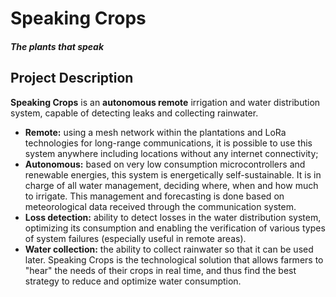 # Speaking Crops
##### The plants that speak

## Project Description
**Speaking Crops** is an **autonomous remote** irrigation and water distribution system, capable of detecting leaks and collecting rainwater.
  - **Remote:** using a mesh network within the plantations and LoRa technologies for long-range communications, it is possible to use this system anywhere including locations without any internet connectivity;
  - **Autonomous:** based on very low consumption microcontrollers and renewable energies, this system is energetically self-sustainable. It is in charge of all water management, deciding where, when and how much to irrigate. This management and forecasting is done based on meteorological data received through the communication system.
  - **Loss detection:** ability to detect losses in the water distribution system, optimizing its consumption and enabling the verification of various types of system failures (especially useful in remote areas).
  - **Water collection:** the ability to collect rainwater so that it can be used later.
Speaking Crops is the technological solution that allows farmers to "hear" the needs of their crops in real time, and thus find the best strategy to reduce and optimize water consumption.
